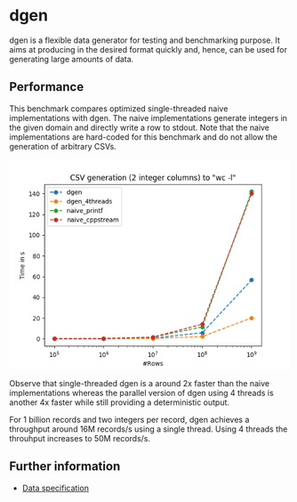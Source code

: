 # dgen
dgen is a flexible data generator for testing and benchmarking purpose.
It aims at producing in the desired format quickly and, hence, can be used for generating large amounts of data.

## Performance
This benchmark compares optimized single-threaded naive implementations with dgen. The naive implementations generate integers in the given domain and directly write a row to stdout. Note that the naive implementations are hard-coded for this benchmark and do not allow the generation of arbitrary CSVs.

![Small benchmark](comparisons/runs_wc_stones02.png)

Observe that single-threaded dgen is a around 2x faster than the naive implementations whereas the parallel version of dgen using 4 threads is another 4x faster while still providing a deterministic output.

For 1 billion records and two integers per record, dgen achieves a throughput around 16M records/s using a single thread. Using 4 threads the throuhput increases to 50M records/s.

## Further information
* [Data specification](SPECIFICATION.md)
